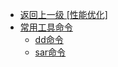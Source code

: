 - [返回上一级 [性能优化]](/linux/性能优化/)
- [常用工具命令](/linux/性能优化/常用工具命令/)
  - [dd命令](/linux/性能优化/常用工具命令/dd命令.md)
  - [sar命令](/linux/性能优化/常用工具命令/sar命令.md)
